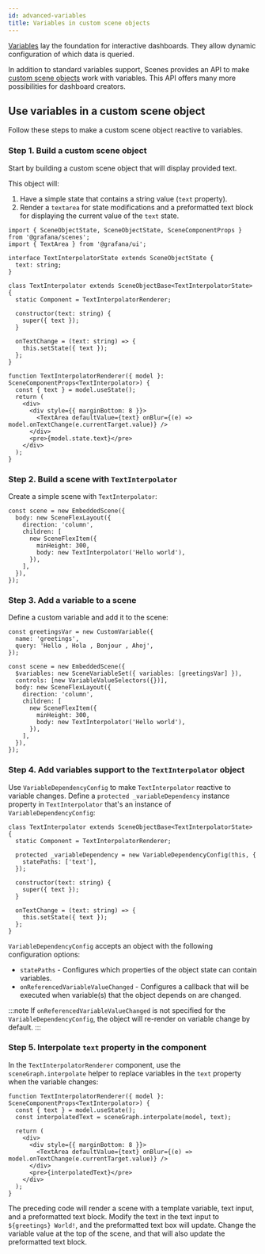 ```yaml
---
id: advanced-variables
title: Variables in custom scene objects
---
```


[Variables](./variables.md) lay the foundation for interactive dashboards. They allow dynamic configuration of which data is queried. 

In addition to standard variables support, Scenes provides an API to make [custom scene objects](./advanced-custom-scene-objects.md) work with variables. This API offers many more possibilities for dashboard creators.

## Use variables in a custom scene object

Follow these steps to make a custom scene object reactive to variables.

### Step 1. Build a custom scene object

Start by building a custom scene object that will display provided text.

This object will:

1. Have a simple state that contains a string value (`text` property).
2. Render a `textarea` for state modifications and a preformatted text block for displaying the current value of the `text` state.

```tsx
import { SceneObjectState, SceneObjectState, SceneComponentProps } from '@grafana/scenes';
import { TextArea } from '@grafana/ui';

interface TextInterpolatorState extends SceneObjectState {
  text: string;
}

class TextInterpolator extends SceneObjectBase<TextInterpolatorState> {
  static Component = TextInterpolatorRenderer;

  constructor(text: string) {
    super({ text });
  }

  onTextChange = (text: string) => {
    this.setState({ text });
  };
}

function TextInterpolatorRenderer({ model }: SceneComponentProps<TextInterpolator>) {
  const { text } = model.useState();
  return (
    <div>
      <div style={{ marginBottom: 8 }}>
        <TextArea defaultValue={text} onBlur={(e) => model.onTextChange(e.currentTarget.value)} />
      </div>
      <pre>{model.state.text}</pre>
    </div>
  );
}
```

### Step 2. Build a scene with `TextInterpolator`

Create a simple scene with `TextInterpolator`:

```tsx
const scene = new EmbeddedScene({
  body: new SceneFlexLayout({
    direction: 'column',
    children: [
      new SceneFlexItem({
        minHeight: 300,
        body: new TextInterpolator('Hello world'),
      }),
    ],
  }),
});
```

### Step 3. Add a variable to a scene

Define a custom variable and add it to the scene:

```tsx
const greetingsVar = new CustomVariable({
  name: 'greetings',
  query: 'Hello , Hola , Bonjour , Ahoj',
});

const scene = new EmbeddedScene({
  $variables: new SceneVariableSet({ variables: [greetingsVar] }),
  controls: [new VariableValueSelectors({})],
  body: new SceneFlexLayout({
    direction: 'column',
    children: [
      new SceneFlexItem({
        minHeight: 300,
        body: new TextInterpolator('Hello world'),
      }),
    ],
  }),
});
```

### Step 4. Add variables support to the `TextInterpolator` object

Use `VariableDependencyConfig` to make `TextInterpolator` reactive to variable changes. Define a `protected _variableDependency` instance property in `TextInterpolator` that's an instance of `VariableDependencyConfig`:

```tsx
class TextInterpolator extends SceneObjectBase<TextInterpolatorState> {
  static Component = TextInterpolatorRenderer;

  protected _variableDependency = new VariableDependencyConfig(this, {
    statePaths: ['text'],
  });

  constructor(text: string) {
    super({ text });
  }

  onTextChange = (text: string) => {
    this.setState({ text });
  };
}
```

`VariableDependencyConfig` accepts an object with the following configuration options:

- `statePaths` - Configures which properties of the object state can contain variables.
- `onReferencedVariableValueChanged` - Configures a callback that will be executed when variable(s) that the object depends on are changed.

:::note
If `onReferencedVariableValueChanged` is not specified for the `VariableDependencyConfig`, the object will re-render on variable change by default.
:::

### Step 5. Interpolate `text` property in the component

In the `TextInterpolatorRenderer` component, use the `sceneGraph.interpolate` helper to replace variables in the `text` property when the variable changes:

```tsx
function TextInterpolatorRenderer({ model }: SceneComponentProps<TextInterpolator>) {
  const { text } = model.useState();
  const interpolatedText = sceneGraph.interpolate(model, text);

  return (
    <div>
      <div style={{ marginBottom: 8 }}>
        <TextArea defaultValue={text} onBlur={(e) => model.onTextChange(e.currentTarget.value)} />
      </div>
      <pre>{interpolatedText}</pre>
    </div>
  );
}
```

The preceding code will render a scene with a template variable, text input, and a preformatted text block. Modify the text in the text input to `${greetings} World!`, and the preformatted text box will update. Change the variable value at the top of the scene, and that will also update the preformatted text block.
